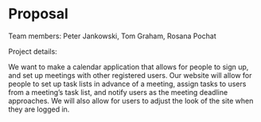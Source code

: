 # Proposal

Team members: Peter Jankowski, Tom Graham, Rosana Pochat

Project details:

We want to make a calendar application that allows for people to sign up, and set up meetings with other registered users. Our website will allow for people to set up task lists in advance of a meeting, assign tasks to users from a meeting’s task list, and notify users as the meeting deadline approaches. We will also allow for users to adjust the look of the site when they are logged in.

